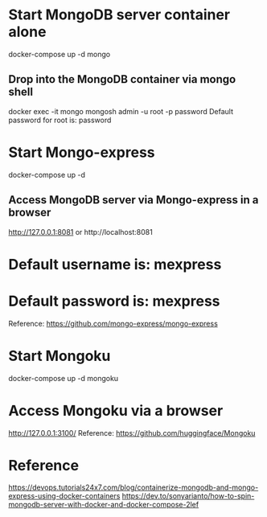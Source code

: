 # Start MongoDB server container alone
docker-compose up -d mongo

## Drop into the MongoDB container via mongo shell
docker exec -it mongo mongosh admin -u root -p password
Default password for root is: password
<!-- mongo admin -u root -p rootpassword -->


# Start Mongo-express
docker-compose up -d
## Access MongoDB server via Mongo-express in a browser
http://127.0.0.1:8081 or http://localhost:8081

# Default username is: mexpress	
# Default password is: mexpress

Reference: https://github.com/mongo-express/mongo-express


# Start Mongoku 
docker-compose up -d mongoku
# Access Mongoku via a browser
http://127.0.0.1:3100/
Reference: https://github.com/huggingface/Mongoku



# Reference
https://devops.tutorials24x7.com/blog/containerize-mongodb-and-mongo-express-using-docker-containers
https://dev.to/sonyarianto/how-to-spin-mongodb-server-with-docker-and-docker-compose-2lef
